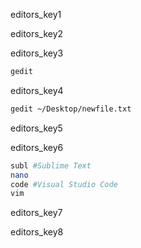 editors_key1


editors_key2


editors_key3


```bash
gedit
```
editors_key4


```bash
gedit ~/Desktop/newfile.txt
```
editors_key5


editors_key6


```bash
subl #Sublime Text
nano 
code #Visual Studio Code
vim
```
editors_key7


editors_key8

